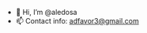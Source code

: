 - 👋 Hi, I’m @aledosa
- 📫 Contact info: adfavor3@gmail.com

<!---
aledosa/aledosa is a ✨ special ✨ repository because its `README.md` (this file) appears on your GitHub profile.
You can click the Preview link to take a look at your changes.
--->
